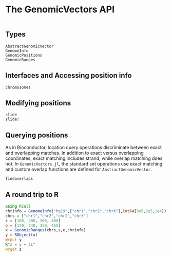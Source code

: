 # The GenomicVectors API

```@contents
```

## Types
```@docs
AbstractGenomicVector
GenomeInfo
GenomicPositions
GenomicRanges
```

## Interfaces and Accessing position info
```@docs
chromosomes
```

## Modifying positions
```@docs
slide
slide!
```

## Querying positions
As in Bioconductor, location query operations discriminate between exact and overlapping matches. In
addition to exact versus overlapping coordinates, exact matching includes strand, while overlap matching
does not. In `GenomicVectors.jl`, the standard set operations use exact matching and custom overlap functions are defined for `AbstractGenomicVector`.

```@docs
findoverlaps
```

## A round trip to R
```julia
using RCall
chrinfo = GenomeInfo("hg19",["chr1","chr2","chrX"],Int64[3e5,2e5,1e4])
chrs = ["chr1","chr2","chr2","chrX"]
s = [100, 200, 300, 400]
e = [120, 240, 350, 455]
x = GenomicRanges(chrs,s,e,chrinfo)
y = RObject(x)
@rput y
R"z = y + 2L"
@rget z
```
